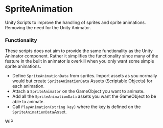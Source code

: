 # SpriteAnimation
Unity Scripts to improve the handling of sprites and sprite animations. Removing the need for the Unity Animator.

### Functionality

These scripts does not aim to provide the same functionality as the Unity Animator component. Rather it simplifies the functionality since many of the feature in the built in animator is overkill when you only want some simple sprite animations.

- Define `SpriteAnimationData` from sprites. Import assets as you normally would but create `SpriteAnimationData` Assets (Scriptable Objects) for each animation. 
- Attach a `SpriteAnimator` on the GameObject you want to animate.
- Add all the `SpriteAnimationData` assets you want the GameObject to be able to animate.
- Call `PlayAnimation(string key)` where the key is defined on the `SpriteAnimationData`Asset.

WIP